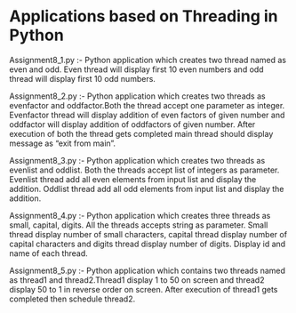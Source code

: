 # Applications based on Threading in Python

Assignment8_1.py :- Python application which creates two thread named as even and odd. Even thread will display first 10 even numbers and odd thread will display first 10 odd numbers.

Assignment8_2.py :- Python application which creates two threads as evenfactor and oddfactor.Both the thread accept one parameter as integer. Evenfactor thread will display addition of even factors of given number and oddfactor will display addition of oddfactors of given number. After execution of both the thread gets completed main thread should display message as “exit from main”.

Assignment8_3.py :- Python application which creates two threads as evenlist and oddlist. Both the threads accept list of integers as parameter. Evenlist thread add all even elements from input list and display the addition. Oddlist thread add all odd elements from input list and display the addition.

Assignment8_4.py :- Python application which creates three threads as small, capital, digits. All the threads accepts string as parameter. Small thread display number of small characters, capital thread display number of capital characters and digits thread display number of digits. Display id and name of each thread.

Assignment8_5.py :- Python application which contains two threads named as thread1 and thread2.Thread1 display 1 to 50 on screen and thread2 display 50 to 1 in reverse order on screen. After execution of thread1 gets completed then schedule thread2.
